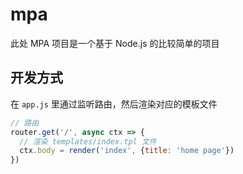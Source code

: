 # mpa

此处 MPA 项目是一个基于 Node.js 的比较简单的项目

## 开发方式

在 `app.js` 里通过监听路由，然后渲染对应的模板文件

```javascript
// 路由
router.get('/', async ctx => {
  // 渲染 templates/index.tpl 文件
  ctx.body = render('index', {title: 'home page'})
})
```
